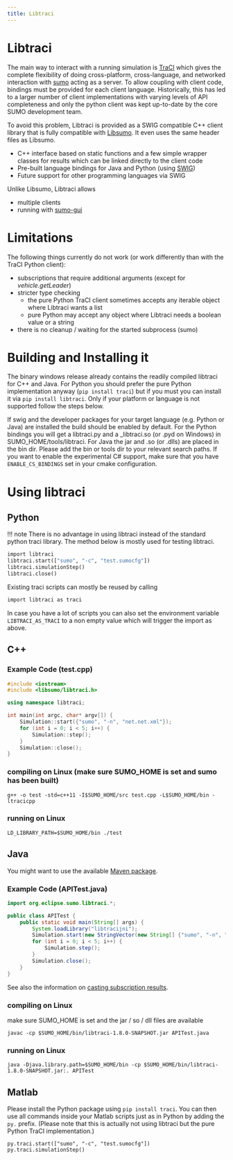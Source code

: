 ```yaml
---
title: Libtraci
---
```


# Libtraci

The main way to interact with a running simulation is
[TraCI](TraCI.md) which gives the complete flexibility of doing
cross-platform, cross-language, and networked interaction with
[sumo](sumo.md) acting as a server.
To allow coupling with client code, bindings must be provided for each client
language. Historically, this has led to a larger number of client
implementations with varying levels of API completeness and only the python
client was kept up-to-date by the core SUMO development team.

To avoid this problem, Libtraci is provided as a SWIG compatible C++ client
library that is fully compatible with [Libsumo](Libsumo.md). It even uses the
same header files as Libsumo.

- C++ interface based on static functions and a few simple wrapper
  classes for results which can be linked directly to the client code
- Pre-built language bindings for Java and Python (using
  [SWIG](https://www.swig.org/))
- Future support for other programming languages via SWIG

Unlike Libsumo, Libtraci allows

- multiple clients
- running with [sumo-gui](sumo-gui.md)

# Limitations

The following things currently do not work (or work differently than with the TraCI Python client):

- subscriptions that require additional arguments (except for *vehicle.getLeader*)
- stricter type checking
  - the pure Python TraCI client sometimes accepts any iterable object where Libtraci wants a list
  - pure Python may accept any object where Libtraci needs a boolean value or a string
- there is no cleanup / waiting for the started subprocess (sumo)

# Building and Installing it

The binary windows release already contains the readily compiled libtraci
for C++ and Java. For Python you should prefer the pure Python implementation
anyway (`pip install traci`) but if you must you can install it via `pip install libtraci`.
Only if your platform or language is not supported follow the steps below.

If swig and the developer packages for your target language (e.g. Python or Java)
are installed the build should be enabled by default.
For the Python bindings you will get a libtraci.py and a
_libtraci.so (or .pyd on Windows) in SUMO_HOME/tools/libtraci.
For Java the jar and .so (or .dlls) are placed in the bin dir.
Please add the bin or tools dir to your relevant search paths.
If you want to enable the experimental C# support, make sure that
you have `ENABLE_CS_BINDINGS` set in your cmake configuration.

# Using libtraci

## Python

!!! note
    There is no advantage in using libtraci instead of the standard python traci
    library. The method below is mostly used for testing libtraci.

```py
import libtraci
libtraci.start(["sumo", "-c", "test.sumocfg"])
libtraci.simulationStep()
libtraci.close()
```

Existing traci scripts can mostly be reused by calling

```py
import libtraci as traci
```

In case you have a lot of scripts you can also set the environment
variable `LIBTRACI_AS_TRACI` to a non empty value which will trigger the
import as above.

## C++

### Example Code (test.cpp)

```cpp
#include <iostream>
#include <libsumo/libtraci.h>

using namespace libtraci;

int main(int argc, char* argv[]) {
    Simulation::start({"sumo", "-n", "net.net.xml"});
    for (int i = 0; i < 5; i++) {
        Simulation::step();
    }
    Simulation::close();
}
```

### compiling on Linux (make sure SUMO_HOME is set and sumo has been built)

```
g++ -o test -std=c++11 -I$SUMO_HOME/src test.cpp -L$SUMO_HOME/bin -ltracicpp
```

### running on Linux

```
LD_LIBRARY_PATH=$SUMO_HOME/bin ./test
```

## Java

You might want to use the available [Maven package](Developer/Maven.md).

### Example Code (APITest.java)

```java
import org.eclipse.sumo.libtraci.*;

public class APITest {
    public static void main(String[] args) {
        System.loadLibrary("libtracijni");
        Simulation.start(new StringVector(new String[] {"sumo", "-n", "net.net.xml"}));
        for (int i = 0; i < 5; i++) {
            Simulation.step();
        }
        Simulation.close();
    }
}
```

See also the information on [casting subscription results](Libsumo.md#casting_subscription_results).

### compiling on Linux

make sure SUMO_HOME is set and the jar / so / dll files are available

```
javac -cp $SUMO_HOME/bin/libtraci-1.8.0-SNAPSHOT.jar APITest.java
```

### running on Linux

```
java -Djava.library.path=$SUMO_HOME/bin -cp $SUMO_HOME/bin/libtraci-1.8.0-SNAPSHOT.jar:. APITest
```

## Matlab

Please install the Python package using `pip install traci`. You can then use all commands inside your Matlab scripts
just as in Python by adding the `py.` prefix. (Please note that this is actually not using libtraci but the pure Python TraCI
implementation.)

```
py.traci.start(["sumo", "-c", "test.sumocfg"])
py.traci.simulationStep()
```
